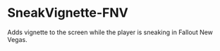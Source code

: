 # SneakVignette-FNV
 Adds vignette to the screen while the player is sneaking in Fallout New Vegas.
